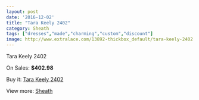 ```yaml
---
layout: post
date: '2016-12-02'
title: "Tara Keely 2402"
category: Sheath
tags: ["dresses","made","charming","custom","discount"]
image: http://www.extralace.com/13892-thickbox_default/tara-keely-2402.jpg
---
```

Tara Keely 2402

On Sales: **$402.98**
<a href="https://www.extralace.com/sheath/6594-tara-keely-2402.html"><amp-img layout="responsive" width="600" height="600" src="//www.extralace.com/13892-thickbox_default/tara-keely-2402.jpg" alt="Tara Keely 2402 0" /></a>
<a href="https://www.extralace.com/sheath/6594-tara-keely-2402.html"><amp-img layout="responsive" width="600" height="600" src="//www.extralace.com/13894-thickbox_default/tara-keely-2402.jpg" alt="Tara Keely 2402 1" /></a>
<a href="https://www.extralace.com/sheath/6594-tara-keely-2402.html"><amp-img layout="responsive" width="600" height="600" src="//www.extralace.com/13893-thickbox_default/tara-keely-2402.jpg" alt="Tara Keely 2402 2" /></a>

Buy it: [Tara Keely 2402](https://www.extralace.com/sheath/6594-tara-keely-2402.html "Tara Keely 2402")

View more: [Sheath](https://www.extralace.com/7-sheath "Sheath")